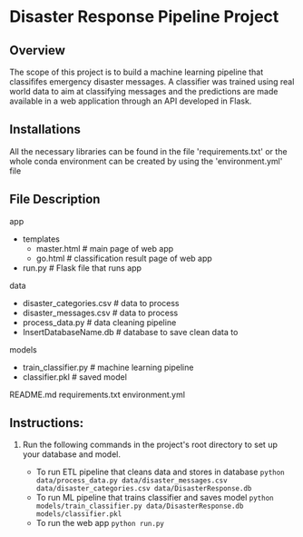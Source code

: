 # Disaster Response Pipeline Project


## Overview
The scope of this project is to build a machine learning pipeline that classififes emergency disaster messages.
A classifier was trained using real world data to aim at classifying messages and the predictions are made available 
in a web application through an API developed in Flask.


## Installations
All the necessary libraries can be found in the file 'requirements.txt' or the whole conda environment can be created
by using the 'environment.yml' file


## File Description

app

- templates
  - master.html # main page of web app
  - go.html # classification result page of web app
- run.py # Flask file that runs app

data

- disaster_categories.csv # data to process
- disaster_messages.csv # data to process
- process_data.py # data cleaning pipeline
- InsertDatabaseName.db # database to save clean data to

models

- train_classifier.py # machine learning pipeline
- classifier.pkl # saved model

README.md
requirements.txt
environment.yml


## Instructions:
1. Run the following commands in the project's root directory to set up your database and model.

    - To run ETL pipeline that cleans data and stores in database
        `python data/process_data.py data/disaster_messages.csv data/disaster_categories.csv data/DisasterResponse.db`
    - To run ML pipeline that trains classifier and saves model
        `python models/train_classifier.py data/DisasterResponse.db models/classifier.pkl`
    - To run the web app `python run.py`


